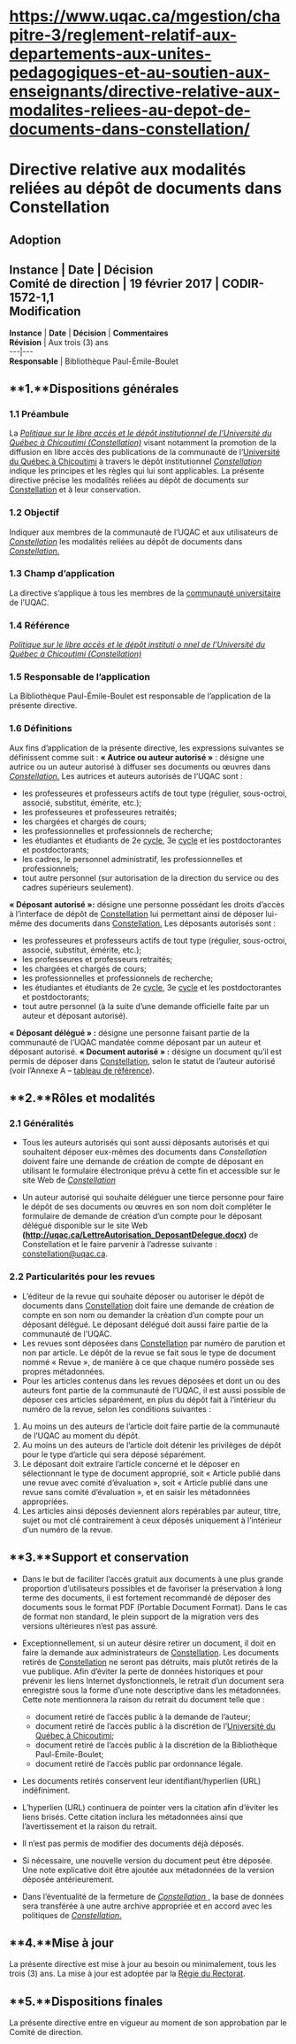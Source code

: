 # https://www.uqac.ca/mgestion/chapitre-3/reglement-relatif-aux-departements-aux-unites-pedagogiques-et-au-soutien-aux-enseignants/directive-relative-aux-modalites-reliees-au-depot-de-documents-dans-constellation/

# Directive relative aux modalités reliées au dépôt de documents dans Constellation
**Adoption**  
---  
**Instance** | **Date** | **Décision**  
Comité de direction | 19 février 2017 | CODIR-1572-1,1  
**Modification**  
---  
**Instance** | **Date** | **Décision** | **Commentaires**  
**Révision** | Aux trois (3) ans  
---|---  
**Responsable** | Bibliothèque Paul-Émile-Boulet  
## **1.****Dispositions générales**
### **1.1 Préambule**
La [_Politique sur le libre accès et le dépôt institutionnel de l’Université du Québec à Chicoutimi (Constellation)_](https://www.uqac.ca/mgestion/chapitre-3/reglement-relatif-aux-departements-aux-unites-pedagogiques-et-au-soutien-aux-enseignants/directive-relative-aux-modalites-reliees-au-depot-de-documents-dans-constellation/<https:/www.uqac.ca/mgestion/chapitre-3/reglement-relatif-aux-departements-aux-unites-pedagogiques-et-au-soutien-aux-enseignants/politique-sur-le-libre-acces-et-le-depot-institutionnel-de-luniversite-du-quebec-a-chicoutimi-constellation/>) visant notamment la promotion de la diffusion en libre accès des publications de la communauté de l’[Université du Québec à Chicoutimi](https://www.uqac.ca/mgestion/chapitre-3/reglement-relatif-aux-departements-aux-unites-pedagogiques-et-au-soutien-aux-enseignants/directive-relative-aux-modalites-reliees-au-depot-de-documents-dans-constellation/<https:/www.uqac.ca/mgestion/lexique/universite-du-quebec-a-chicoutimi/>) à travers le dépôt institutionnel [_Constellation_](https://www.uqac.ca/mgestion/chapitre-3/reglement-relatif-aux-departements-aux-unites-pedagogiques-et-au-soutien-aux-enseignants/directive-relative-aux-modalites-reliees-au-depot-de-documents-dans-constellation/<https:/constellation.uqac.ca/>) indique les principes et les règles qui lui sont applicables. La présente directive précise les modalités reliées au dépôt de documents sur [Constellation](https://www.uqac.ca/mgestion/chapitre-3/reglement-relatif-aux-departements-aux-unites-pedagogiques-et-au-soutien-aux-enseignants/directive-relative-aux-modalites-reliees-au-depot-de-documents-dans-constellation/<https:/constellation.uqac.ca/>) et à leur conservation.
### **1.2 Objectif**
Indiquer aux membres de la communauté de l’UQAC et aux utilisateurs de [_Constellation_](https://www.uqac.ca/mgestion/chapitre-3/reglement-relatif-aux-departements-aux-unites-pedagogiques-et-au-soutien-aux-enseignants/directive-relative-aux-modalites-reliees-au-depot-de-documents-dans-constellation/<https:/constellation.uqac.ca/>) les modalités reliées au dépôt de documents dans [_Constellation_.](https://www.uqac.ca/mgestion/chapitre-3/reglement-relatif-aux-departements-aux-unites-pedagogiques-et-au-soutien-aux-enseignants/directive-relative-aux-modalites-reliees-au-depot-de-documents-dans-constellation/<https:/constellation.uqac.ca/>)
### **1.3 Champ d’application**
La directive s’applique à tous les membres de la [communauté universitaire](https://www.uqac.ca/mgestion/chapitre-3/reglement-relatif-aux-departements-aux-unites-pedagogiques-et-au-soutien-aux-enseignants/directive-relative-aux-modalites-reliees-au-depot-de-documents-dans-constellation/<https:/www.uqac.ca/mgestion/lexique/communaute-universitaire/>) de l’UQAC.
### **1.4 Référence**
[_Politique sur le libre accès et le dépôt instituti_ _o_ _nnel de l’Université du Québec à Chicoutimi (Constellation)_](https://www.uqac.ca/mgestion/chapitre-3/reglement-relatif-aux-departements-aux-unites-pedagogiques-et-au-soutien-aux-enseignants/directive-relative-aux-modalites-reliees-au-depot-de-documents-dans-constellation/<https:/www.uqac.ca/mgestion/chapitre-3/reglement-relatif-aux-departements-aux-unites-pedagogiques-et-au-soutien-aux-enseignants/politique-sur-le-libre-acces-et-le-depot-institutionnel-de-luniversite-du-quebec-a-chicoutimi-constellation/>)
### **1.5 Responsable de l’application**
La Bibliothèque Paul-Émile-Boulet est responsable de l’application de la présente directive.
### **1.6 Définitions**
Aux fins d’application de la présente directive, les expressions suivantes se définissent comme suit :
**« Autrice ou auteur autorisé »** : désigne une autrice ou un auteur autorisé à diffuser ses documents ou œuvres dans [_Constellation_.](https://www.uqac.ca/mgestion/chapitre-3/reglement-relatif-aux-departements-aux-unites-pedagogiques-et-au-soutien-aux-enseignants/directive-relative-aux-modalites-reliees-au-depot-de-documents-dans-constellation/<https:/constellation.uqac.ca/>) Les autrices et auteurs autorisés de l’UQAC sont :
  * les professeures et professeurs actifs de tout type (régulier, sous-octroi, associé, substitut, émérite, etc.);
  * les professeures et professeures retraités;
  * les chargées et chargés de cours;
  * les professionnelles et professionnels de recherche;
  * les étudiantes et étudiants de 2e [cycle](https://www.uqac.ca/mgestion/chapitre-3/reglement-relatif-aux-departements-aux-unites-pedagogiques-et-au-soutien-aux-enseignants/directive-relative-aux-modalites-reliees-au-depot-de-documents-dans-constellation/<https:/www.uqac.ca/mgestion/lexique/cycle/>), 3e [cycle](https://www.uqac.ca/mgestion/chapitre-3/reglement-relatif-aux-departements-aux-unites-pedagogiques-et-au-soutien-aux-enseignants/directive-relative-aux-modalites-reliees-au-depot-de-documents-dans-constellation/<https:/www.uqac.ca/mgestion/lexique/cycle/>) et les postdoctorantes et postdoctorants;
  * les cadres, le personnel administratif, les professionnelles et professionnels;
  * tout autre personnel (sur autorisation de la direction du service ou des cadres supérieurs seulement).


**« Déposant autorisé »:** désigne une personne possédant les droits d’accès à l’interface de dépôt de [Constellation](https://www.uqac.ca/mgestion/chapitre-3/reglement-relatif-aux-departements-aux-unites-pedagogiques-et-au-soutien-aux-enseignants/directive-relative-aux-modalites-reliees-au-depot-de-documents-dans-constellation/<https:/constellation.uqac.ca/>) lui permettant ainsi de déposer lui-même des documents dans [Constellation.](https://www.uqac.ca/mgestion/chapitre-3/reglement-relatif-aux-departements-aux-unites-pedagogiques-et-au-soutien-aux-enseignants/directive-relative-aux-modalites-reliees-au-depot-de-documents-dans-constellation/<https:/constellation.uqac.ca/>) Les déposants autorisés sont :
  * les professeures et professeurs actifs de tout type (régulier, sous-octroi, associé, substitut, émérite, etc.);
  * les professeures et professeurs retraités;
  * les chargées et chargés de cours;
  * les professionnelles et professionnels de recherche;
  * les étudiantes et étudiants de 2e [cycle](https://www.uqac.ca/mgestion/chapitre-3/reglement-relatif-aux-departements-aux-unites-pedagogiques-et-au-soutien-aux-enseignants/directive-relative-aux-modalites-reliees-au-depot-de-documents-dans-constellation/<https:/www.uqac.ca/mgestion/lexique/cycle/>), 3e [cycle](https://www.uqac.ca/mgestion/chapitre-3/reglement-relatif-aux-departements-aux-unites-pedagogiques-et-au-soutien-aux-enseignants/directive-relative-aux-modalites-reliees-au-depot-de-documents-dans-constellation/<https:/www.uqac.ca/mgestion/lexique/cycle/>) et les postdoctorantes et postdoctorants;
  * tout autre personnel (à la suite d’une demande officielle faite par un auteur et déposant autorisé).


**« Déposant délégué » :** désigne une personne faisant partie de la communauté de l’UQAC mandatée comme déposant par un auteur et déposant autorisé.
**« Document autorisé » :** désigne un document qu’il est permis de déposer dans [Constellation](https://www.uqac.ca/mgestion/chapitre-3/reglement-relatif-aux-departements-aux-unites-pedagogiques-et-au-soutien-aux-enseignants/directive-relative-aux-modalites-reliees-au-depot-de-documents-dans-constellation/<https:/constellation.uqac.ca/>), selon le statut de l’auteur autorisé (voir l’Annexe A – [tableau de référence](https://www.uqac.ca/mgestion/chapitre-3/reglement-relatif-aux-departements-aux-unites-pedagogiques-et-au-soutien-aux-enseignants/directive-relative-aux-modalites-reliees-au-depot-de-documents-dans-constellation/<http:/constellation.uqac.ca/qui_peut_deposer_quoi.pdf>)).
## **2.****Rôles et modalités**
### **2.1 Généralités**
  * Tous les auteurs autorisés qui sont aussi déposants autorisés et qui souhaitent déposer eux-mêmes des documents dans _Constellation_ doivent faire une demande de création de compte de déposant en utilisant le formulaire électronique prévu à cette fin et accessible sur le site Web de _[Constellation](https://www.uqac.ca/mgestion/chapitre-3/reglement-relatif-aux-departements-aux-unites-pedagogiques-et-au-soutien-aux-enseignants/directive-relative-aux-modalites-reliees-au-depot-de-documents-dans-constellation/<https:/constellation.uqac.ca/>)_


  * Un auteur autorisé qui souhaite déléguer une tierce personne pour faire le dépôt de ses documents ou œuvres en son nom doit compléter le formulaire de demande de création d’un compte pour le déposant délégué disponible sur le site Web **(http://uqac.ca/LettreAutorisation_DeposantDelegue.docx)** de Constellation et le faire parvenir à l’adresse suivante : constellation@uqac.ca.


### **2.2 Particularités pour les revues**
  * L’éditeur de la revue qui souhaite déposer ou autoriser le dépôt de documents dans [Constellation](https://www.uqac.ca/mgestion/chapitre-3/reglement-relatif-aux-departements-aux-unites-pedagogiques-et-au-soutien-aux-enseignants/directive-relative-aux-modalites-reliees-au-depot-de-documents-dans-constellation/<https:/constellation.uqac.ca/>) doit faire une demande de création de compte en son nom ou demander la création d’un compte pour un déposant délégué. Le déposant délégué doit aussi faire partie de la communauté de l’UQAC.
  * Les revues sont déposées dans [Constellation](https://www.uqac.ca/mgestion/chapitre-3/reglement-relatif-aux-departements-aux-unites-pedagogiques-et-au-soutien-aux-enseignants/directive-relative-aux-modalites-reliees-au-depot-de-documents-dans-constellation/<https:/constellation.uqac.ca/>) par numéro de parution et non par article. Le dépôt de la revue se fait sous le type de document nommé « Revue », de manière à ce que chaque numéro possède ses propres métadonnées.
  * Pour les articles contenus dans les revues déposées et dont un ou des auteurs font partie de la communauté de l’UQAC, il est aussi possible de déposer ces articles séparément, en plus du dépôt fait à l’intérieur du numéro de la revue, selon les conditions suivantes :


  1. Au moins un des auteurs de l’article doit faire partie de la communauté de l’UQAC au moment du dépôt.
  2. Au moins un des auteurs de l’article doit détenir les privilèges de dépôt pour le type d’article qui sera déposé séparément.
  3. Le déposant doit extraire l’article concerné et le déposer en sélectionnant le type de document approprié, soit « Article publié dans une revue avec comité d’évaluation », soit « Article publié dans une revue sans comité d’évaluation », et en saisir les métadonnées appropriées.
  4. Les articles ainsi déposés deviennent alors repérables par auteur, titre, sujet ou mot clé contrairement à ceux déposés uniquement à l’intérieur d’un numéro de la revue.


## **3.****Support et conservation**
  * Dans le but de faciliter l’accès gratuit aux documents à une plus grande proportion d’utilisateurs possibles et de favoriser la préservation à long terme des documents, il est fortement recommandé de déposer des documents sous le format PDF (Portable Document Format). Dans le cas de format non standard, le plein support de la migration vers des versions ultérieures n’est pas assuré.


  * Exceptionnellement, si un auteur désire retirer un document, il doit en faire la demande aux administrateurs de [Constellation](https://www.uqac.ca/mgestion/chapitre-3/reglement-relatif-aux-departements-aux-unites-pedagogiques-et-au-soutien-aux-enseignants/directive-relative-aux-modalites-reliees-au-depot-de-documents-dans-constellation/<https:/constellation.uqac.ca/>). Les documents retirés de [Constellation](https://www.uqac.ca/mgestion/chapitre-3/reglement-relatif-aux-departements-aux-unites-pedagogiques-et-au-soutien-aux-enseignants/directive-relative-aux-modalites-reliees-au-depot-de-documents-dans-constellation/<https:/constellation.uqac.ca/>) ne seront pas détruits, mais plutôt retirés de la vue publique. Afin d’éviter la perte de données historiques et pour prévenir les liens Internet dysfonctionnels, le retrait d’un document sera enregistré sous la forme d’une note descriptive dans les métadonnées. Cette note mentionnera la raison du retrait du document telle que : 
    * document retiré de l’accès public à la demande de l’auteur;
    * document retiré de l’accès public à la discrétion de l’[Université du Québec à Chicoutimi](https://www.uqac.ca/mgestion/chapitre-3/reglement-relatif-aux-departements-aux-unites-pedagogiques-et-au-soutien-aux-enseignants/directive-relative-aux-modalites-reliees-au-depot-de-documents-dans-constellation/<https:/www.uqac.ca/mgestion/lexique/universite-du-quebec-a-chicoutimi/>);
    * document retiré de l’accès public à la discrétion de la Bibliothèque Paul-Émile-Boulet;
    * document retiré de l’accès public par ordonnance légale.


  * Les documents retirés conservent leur identifiant/hyperlien (URL) indéfiniment.


  * L’hyperlien (URL) continuera de pointer vers la citation afin d’éviter les liens brisés. Cette citation inclura les métadonnées ainsi que l’avertissement et la raison du retrait.


  * Il n’est pas permis de modifier des documents déjà déposés.


  * Si nécessaire, une nouvelle version du document peut être déposée. Une note explicative doit être ajoutée aux métadonnées de la version déposée antérieurement.


  * Dans l’éventualité de la fermeture de [_Constellation_ ,](https://www.uqac.ca/mgestion/chapitre-3/reglement-relatif-aux-departements-aux-unites-pedagogiques-et-au-soutien-aux-enseignants/directive-relative-aux-modalites-reliees-au-depot-de-documents-dans-constellation/<https:/constellation.uqac.ca/>) la base de données sera transférée à une autre archive appropriée et en accord avec les politiques de [_Constellation_.](https://www.uqac.ca/mgestion/chapitre-3/reglement-relatif-aux-departements-aux-unites-pedagogiques-et-au-soutien-aux-enseignants/directive-relative-aux-modalites-reliees-au-depot-de-documents-dans-constellation/<https:/constellation.uqac.ca/>)


## **4.****Mise à jour**
La présente directive est mise à jour au besoin ou minimalement, tous les trois (3) ans. La mise à jour est adoptée par la [Régie du Rectorat](https://www.uqac.ca/mgestion/chapitre-3/reglement-relatif-aux-departements-aux-unites-pedagogiques-et-au-soutien-aux-enseignants/directive-relative-aux-modalites-reliees-au-depot-de-documents-dans-constellation/<https:/www.uqac.ca/mgestion/lexique/comite-de-gouvernance/>).
## **5.****Dispositions finales**
La présente directive entre en vigueur au moment de son approbation par le Comité de direction.
